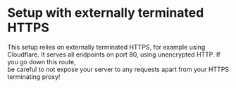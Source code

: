 Setup with externally terminated HTTPS
======================================
This setup relies on externally terminated HTTPS, for example using Cloudflare. It serves all endpoints on port 80, using unencrypted HTTP. If you go down this route,  
be careful to not expose your server to any requests apart from your HTTPS terminating proxy!
